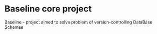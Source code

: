 # Baseline core project
Baseline - project aimed to solve problem of version-controlling  DataBase Schemes